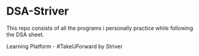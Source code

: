 # DSA-Striver
This repo consists of all the programs i personally practice while following the DSA sheet. 

Learning Platform - #TakeUForward by Striver
